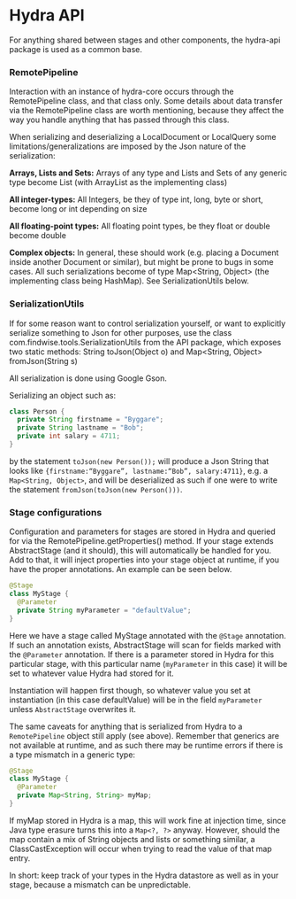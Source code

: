 # Hydra API

For anything shared between stages and other components, the hydra-api package is used as a common base.


### RemotePipeline

Interaction with an instance of hydra-core occurs through the RemotePipeline class, and that class only. Some details about data transfer via the RemotePipeline class are worth mentioning, because they affect the way you handle anything that has passed through this class.

When serializing and deserializing a LocalDocument or LocalQuery some limitations/generalizations are imposed by the Json nature of the serialization:

**Arrays, Lists and Sets:** Arrays of any type and Lists and Sets of any generic type become List<Object> (with ArrayList as the implementing class)

**All integer-types:** All Integers, be they of type int, long, byte or short, become long or int depending on size

**All floating-point types:** All floating point types, be they float or double become double

**Complex objects:** In general, these should work (e.g. placing a Document inside another Document or similar), but might be prone to bugs in some cases. All such serializations become of type Map<String, Object> (the implementing class being HashMap). See SerializationUtils below.

### SerializationUtils

If for some reason want to control serialization yourself, or want to explicitly serialize something to Json for other purposes, use the class com.findwise.tools.SerializationUtils from the API package, which exposes two static methods: String toJson(Object o) and Map<String, Object> fromJson(String s)

All serialization is done using Google Gson.

Serializing an object such as:

```java
class Person {
  private String firstname = "Byggare";
  private String lastname = "Bob";
  private int salary = 4711;
}
```

by the statement `toJson(new Person());` will produce a Json String that looks like `{firstname:“Byggare”, lastname:“Bob”, salary:4711}`, e.g. a `Map<String, Object>`, and will be deserialized as such if one were to write the statement `fromJson(toJson(new Person()))`.


### Stage configurations

Configuration and parameters for stages are stored in Hydra and queried for via the RemotePipeline.getProperties() method. If your stage extends AbstractStage (and it should), this will automatically be handled for you. Add to that, it will inject properties into your stage object at runtime, if you have the proper annotations. An example can be seen below.

```java
@Stage
class MyStage {
  @Parameter
  private String myParameter = "defaultValue";
}
```
Here we have a stage called MyStage annotated with the `@Stage` annotation. If such an annotation exists, AbstractStage will scan for fields marked with the `@Parameter` annotation. If there is a parameter stored in Hydra for this particular stage, with this particular name (`myParameter` in this case) it will be set to whatever value Hydra had stored for it.

Instantiation will happen first though, so whatever value you set at instantiation (in this case defaultValue) will be in the field `myParameter` unless `AbstractStage` overwrites it.

The same caveats for anything that is serialized from Hydra to a `RemotePipeline` object still apply (see above). Remember that generics are not available at runtime, and as such there may be runtime errors if there is a type mismatch in a generic type:

```java
@Stage
class MyStage {
  @Parameter
  private Map<String, String> myMap;
}
```
If myMap stored in Hydra is a map, this will work fine at injection time, since Java type erasure turns this into a `Map<?, ?>` anyway. However, should the map contain a mix of String objects and lists or something similar, a ClassCastException will occur when trying to read the value of that map entry.

In short: keep track of your types in the Hydra datastore as well as in your stage, because a mismatch can be unpredictable.
